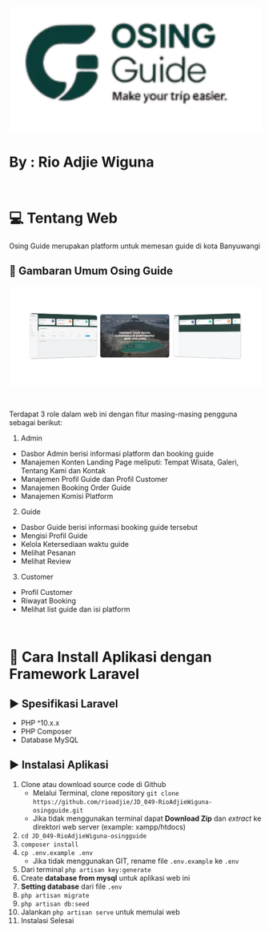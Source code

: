 <p align="center"> 
  <img width="1000" alt="logo Osingguide" src="public/assets/img/landing-page/osingguide-logo.svg">
</p>

# By   : Rio Adjie Wiguna
<br>

#  💻 Tentang Web
Osing Guide merupakan platform untuk memesan guide di kota Banyuwangi

## 📸 Gambaran Umum Osing Guide

<p align="center"><img alt="osing guide banner" src="public/assets/img/osingguide/osingguide-banner.png"></p><br>

Terdapat 3 role dalam web ini dengan fitur masing-masing pengguna sebagai berikut:
1. Admin
- Dasbor Admin berisi informasi platform dan booking guide
- Manajemen Konten Landing Page meliputi: Tempat Wisata, Galeri, Tentang Kami dan Kontak
- Manajemen Profil Guide dan Profil Customer
- Manajemen Booking Order Guide
- Manajemen Komisi Platform

2. Guide
- Dasbor Guide berisi informasi booking guide tersebut
- Mengisi Profil Guide
- Kelola Ketersediaan waktu guide
- Melihat Pesanan 
- Melihat Review

3. Customer
- Profil Customer
- Riwayat Booking
- Melihat list guide dan isi platform

<br>

# 📃 Cara Install Aplikasi dengan Framework Laravel

## ▶️ Spesifikasi Laravel

- PHP ^10.x.x
- PHP Composer
- Database MySQL

## ▶️ Instalasi Aplikasi

1. Clone atau download source code di Github
   - Melalui Terminal, clone repository `git clone https://github.com/rioadjie/JD_049-RioAdjieWiguna-osingguide.git`
   - Jika tidak menggunakan terminal dapat **Download Zip** dan _extract_ ke direktori web server (example: xampp/htdocs)
2. `cd JD_049-RioAdjieWiguna-osingguide`
3. `composer install`
4. `cp .env.example .env`
   - Jika tidak menggunakan GIT,  rename file `.env.example` ke `.env`
5. Dari terminal `php artisan key:generate`
6. Create **database from mysql** untuk aplikasi web ini
7. **Setting database** dari file `.env`
8. `php artisan migrate`
9. `php artisan db:seed`
10. Jalankan `php artisan serve` untuk memulai web
11. Instalasi Selesai
<br>

   
